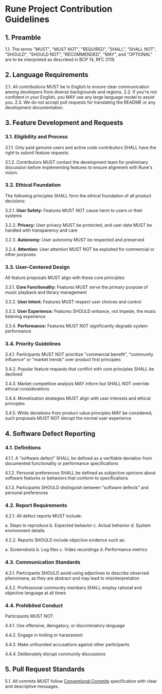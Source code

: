 # Rune Project Contribution Guidelines

## 1. Preamble
1.1. The terms "MUST", "MUST NOT", "REQUIRED", "SHALL", "SHALL NOT", "SHOULD", "SHOULD NOT", "RECOMMENDED", "MAY", and "OPTIONAL" are to be interpreted as described in BCP 14, RFC 2119.

## 2. Language Requirements
2.1. All contributions MUST be in English to ensure clear communication among developers from diverse backgrounds and regions.
2.2. If you're not confident in your English, you MAY use any large language model to assist you.
2.3. We do not accept pull requests for translating the README or any development documentation.

## 3. Feature Development and Requests

### 3.1. Eligibility and Process
3.1.1. Only paid genuine users and active code contributors SHALL have the right to submit feature requests.

3.1.2. Contributors MUST contact the development team for preliminary discussion before implementing features to ensure alignment with Rune's vision.

### 3.2. Ethical Foundation
The following principles SHALL form the ethical foundation of all product decisions:

3.2.1. **User Safety:** Features MUST NOT cause harm to users or their systems

3.2.2. **Privacy:** User privacy MUST be protected, and user data MUST be handled with transparency and care

3.2.3. **Autonomy:** User autonomy MUST be respected and preserved

3.2.4. **Attention:** User attention MUST NOT be exploited for commercial or other purposes

### 3.3. User-Centered Design

All feature proposals MUST align with these core principles:

3.3.1. **Core Functionality:** Features MUST serve the primary purpose of music playback and library management

3.3.2. **User Intent:** Features MUST respect user choices and control

3.3.3. **User Experience:** Features SHOULD enhance, not impede, the music listening experience

3.3.4. **Performance:** Features MUST NOT significantly degrade system performance

### 3.4. Priority Guidelines
3.4.1. Participants MUST NOT prioritize "commercial benefit", "community influence" or "market trends" over product first principles

3.4.2. Popular feature requests that conflict with core principles SHALL be declined

3.4.3. Market competitive analysis MAY inform but SHALL NOT override ethical considerations

3.4.4. Monetization strategies MUST align with user interests and ethical principles

3.4.5. While deviations from product value principles MAY be considered, such proposals MUST NOT disrupt the normal user experience

## 4. Software Defect Reporting

### 4.1. Definitions
4.1.1. A "software defect" SHALL be defined as a verifiable deviation from documented functionality or performance specifications

4.1.2. Personal preferences SHALL be defined as subjective opinions about software features or behaviors that conform to specifications

4.1.3. Participants SHOULD distinguish between "software defects" and personal preferences

### 4.2. Report Requirements
4.2.1. All defect reports MUST include:

   a. Steps to reproduce
   b. Expected behavior
   c. Actual behavior
   d. System environment details

4.2.2. Reports SHOULD include objective evidence such as:

   a. Screenshots
   b. Log files
   c. Video recordings
   d. Performance metrics

### 4.3. Communication Standards
4.3.1. Participants SHOULD avoid using adjectives to describe observed phenomena, as they are abstract and may lead to misinterpretation

4.3.2. Professional community members SHALL employ rational and objective language at all times

### 4.4. Prohibited Conduct
Participants MUST NOT:

4.4.1. Use offensive, derogatory, or discriminatory language

4.4.2. Engage in trolling or harassment

4.4.3. Make unfounded accusations against other participants

4.4.4. Deliberately disrupt community discussions

## 5. Pull Request Standards
5.1. All commits MUST follow [Conventional Commits](https://www.conventionalcommits.org/en/v1.0.0/) specification with clear and descriptive messages.
